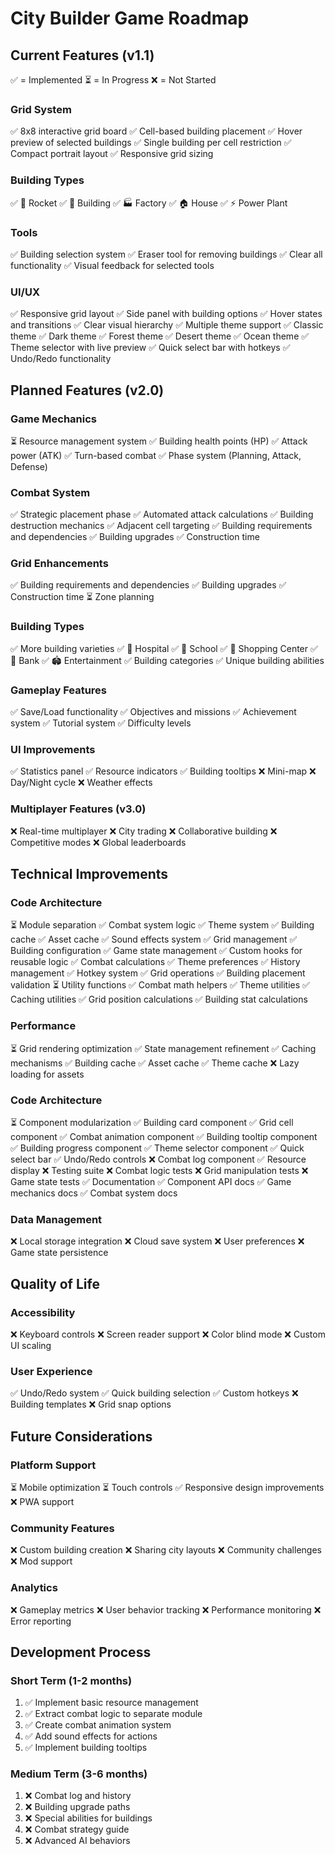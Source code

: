 # City Builder Game Roadmap

## Current Features (v1.1)
✅ = Implemented
⏳ = In Progress
❌ = Not Started

### Grid System
✅ 8x8 interactive grid board
✅ Cell-based building placement
✅ Hover preview of selected buildings
✅ Single building per cell restriction
✅ Compact portrait layout
✅ Responsive grid sizing

### Building Types
✅ 🚀 Rocket
✅ 🏢 Building
✅ 🏭 Factory
✅ 🏠 House
✅ ⚡ Power Plant

### Tools
✅ Building selection system
✅ Eraser tool for removing buildings
✅ Clear all functionality
✅ Visual feedback for selected tools

### UI/UX
✅ Responsive grid layout
✅ Side panel with building options
✅ Hover states and transitions
✅ Clear visual hierarchy
✅ Multiple theme support
  ✅ Classic theme
  ✅ Dark theme
  ✅ Forest theme
  ✅ Desert theme
  ✅ Ocean theme
✅ Theme selector with live preview
✅ Quick select bar with hotkeys
✅ Undo/Redo functionality

## Planned Features (v2.0)

### Game Mechanics
⏳ Resource management system
  ✅ Building health points (HP)
  ✅ Attack power (ATK)
  ✅ Turn-based combat
  ✅ Phase system (Planning, Attack, Defense)

### Combat System
✅ Strategic placement phase
✅ Automated attack calculations
✅ Building destruction mechanics
✅ Adjacent cell targeting
✅ Building requirements and dependencies
✅ Building upgrades
✅ Construction time

### Grid Enhancements
✅ Building requirements and dependencies
✅ Building upgrades
✅ Construction time
⏳ Zone planning

### Building Types
✅ More building varieties
  ✅ 🏥 Hospital
  ✅ 🏫 School
  ✅ 🏬 Shopping Center
  ✅ 🏦 Bank
  ✅ 🏟️ Entertainment
✅ Building categories
✅ Unique building abilities

### Gameplay Features
✅ Save/Load functionality
✅ Objectives and missions
✅ Achievement system
✅ Tutorial system
✅ Difficulty levels

### UI Improvements
✅ Statistics panel
✅ Resource indicators
✅ Building tooltips
❌ Mini-map
❌ Day/Night cycle
❌ Weather effects

### Multiplayer Features (v3.0)
❌ Real-time multiplayer
❌ City trading
❌ Collaborative building
❌ Competitive modes
❌ Global leaderboards

## Technical Improvements

### Code Architecture
⏳ Module separation
  ✅ Combat system logic
  ✅ Theme system
  ✅ Building cache
  ✅ Asset cache
  ✅ Sound effects system
  ✅ Grid management
  ✅ Building configuration
  ✅ Game state management
✅ Custom hooks for reusable logic
  ✅ Combat calculations
  ✅ Theme preferences
  ✅ History management
  ✅ Hotkey system
  ✅ Grid operations
  ✅ Building placement validation
⏳ Utility functions
  ✅ Combat math helpers
  ✅ Theme utilities
  ✅ Caching utilities
  ✅ Grid position calculations
  ✅ Building stat calculations

### Performance
⏳ Grid rendering optimization
✅ State management refinement
✅ Caching mechanisms
  ✅ Building cache
  ✅ Asset cache
  ✅ Theme cache
❌ Lazy loading for assets

### Code Architecture
⏳ Component modularization
  ✅ Building card component
  ✅ Grid cell component
  ✅ Combat animation component
  ✅ Building tooltip component
  ✅ Building progress component
  ✅ Theme selector component
  ✅ Quick select bar
  ✅ Undo/Redo controls
  ❌ Combat log component
  ✅ Resource display
❌ Testing suite
  ❌ Combat logic tests
  ❌ Grid manipulation tests
  ❌ Game state tests
✅ Documentation
  ✅ Component API docs
  ✅ Game mechanics docs
  ✅ Combat system docs

### Data Management
❌ Local storage integration
❌ Cloud save system
❌ User preferences
❌ Game state persistence

## Quality of Life

### Accessibility
❌ Keyboard controls
❌ Screen reader support
❌ Color blind mode
❌ Custom UI scaling

### User Experience
✅ Undo/Redo system
✅ Quick building selection
✅ Custom hotkeys
❌ Building templates
❌ Grid snap options

## Future Considerations

### Platform Support
⏳ Mobile optimization
⏳ Touch controls
✅ Responsive design improvements
❌ PWA support

### Community Features
❌ Custom building creation
❌ Sharing city layouts
❌ Community challenges
❌ Mod support

### Analytics
❌ Gameplay metrics
❌ User behavior tracking
❌ Performance monitoring
❌ Error reporting

## Development Process

### Short Term (1-2 months)
1. ✅ Implement basic resource management
2. ✅ Extract combat logic to separate module
3. ✅ Create combat animation system
4. ✅ Add sound effects for actions
5. ✅ Implement building tooltips

### Medium Term (3-6 months)
1. ❌ Combat log and history
2. ❌ Building upgrade paths
3. ❌ Special abilities for buildings
4. ❌ Combat strategy guide
5. ❌ Advanced AI behaviors
